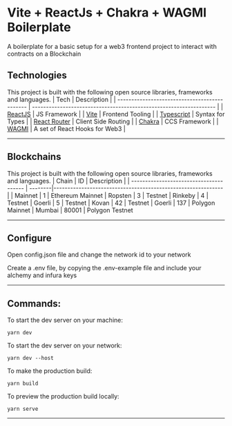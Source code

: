 # Vite + ReactJs + Chakra + WAGMI Boilerplate

A boilerplate for a basic setup for a web3 frontend project to interact with contracts on a Blockchain

## Technologies

This project is built with the following open source libraries, frameworks and languages.
| Tech | Description |
| --------------------------------------------- | ------------------------------------------------------------------ |
| [ReactJS](https://reactjs.org/docs/getting-started.html) | JS Framework |
| [Vite](https://vitejs.dev/) | Frontend Tooling |
| [Typescript](https://www.typescriptlang.org/docs/) | Syntax for Types |
| [React Router](https://reactrouter.com/docs/en/v6/getting-started/overview) | Client Side Routing |
| [Chakra](https://chakra-ui.com/) | CCS Framework |
| [WAGMI](https://wagmi.sh/) | A set of React Hooks for Web3 |

---

## Blockchains

This project is built with the following open source libraries, frameworks and languages.
| Chain | ID | Description |
| --------------------------------------- | --------|------------------------------------------------------------- |
| Mainnet[]() | 1 | Ethereum Mainnet
| Ropsten[]() | 3 | Testnet
| Rinkeby[]() | 4 | Testnet
| Goerli[]() | 5 | Testnet
| Kovan[]() | 42 | Testnet
| Goerli[]() | 137 | Polygon Mainnet
| Mumbai[]() | 80001 | Polygon Testnet

---

## Configure

Open config.json file and change the network id to your network

Create a .env file, by copying the .env-example file and include your alchemy and infura keys

---

## Commands:

To start the dev server on your machine:

```shell
yarn dev
```

To start the dev server on your network:

```shell
yarn dev --host
```

To make the production build:

```shell
yarn build
```

To preview the production build locally:

```shell
yarn serve
```

---
